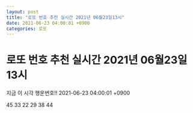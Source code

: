 ```yaml
---
layout: post
title: "로또 번호 추천 실시간 2021년 06월23일13시"
date: 2021-06-23 04:00:01 +0900
categories: 로또
---
```


# 로또 번호 추천 실시간 2021년 06월23일13시

지금 이 시각 행운번호!! 2021-06-23 04:00:01 +0900

 45  33  22  29  38  44 

